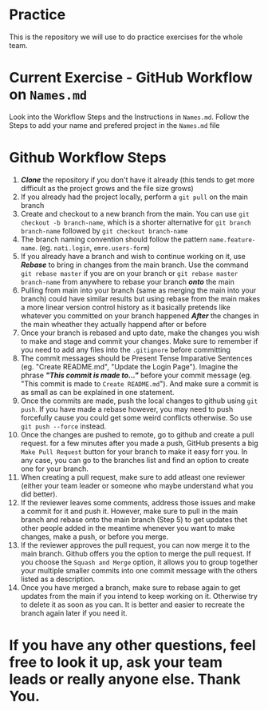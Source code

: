 # Practice
This is the repository we will use to do practice exercises for the whole team.

# Current Exercise - GitHub Workflow on `Names.md`
Look into the Workflow Steps and the Instructions in `Names.md`. Follow the Steps to add your name and prefered project in the `Names.md` file

# Github Workflow Steps
1. ***Clone*** the repository if you don't have it already (this tends to get more difficult as the project grows and the file size grows)
2. If you already had the project locally, perform a `git pull` on the main branch
3. Create and checkout to a new branch from the main. You can use `git checkout -b branch-name`, which is a shorter alternative for `git branch branch-name` followed by `git checkout branch-name`
4. The branch naming convention should follow the pattern `name.feature-name`. (eg. `nati.login`, `emre.users-form`)
5. If you already have a branch and wish to continue working on it, use ***Rebase*** to bring in changes from the main branch. Use the command `git rebase master` if you are on your branch or `git rebase master branch-name` from anywhere to rebase your branch ***onto*** the main
6. Pulling from main into your branch (same as merging the main into your branch) could have similar results but using rebase from the main makes a more linear version control history as it basically pretends like whatever you committed on your branch happened ***After*** the changes in the main wheather they actually happend after or before
7. Once your branch is rebased and upto date, make the changes you wish to make and stage and commit your changes. Make sure to remember if you need to add any files into the `.gitignore` before committing
8. The commit messages should be Present Tense Imparative Sentences (eg. "Create README.md", "Update the Login Page"). Imagine the phrase ***"This commit is made to..."*** before your commit message (eg. "This commit is made to `Create README.md`"). And make sure a commit is as small as can be explained in one statement.
9. Once the commits are made, push the local changes to github using `git push`. If you have made a rebase however, you may need to push forcefully cause you could get some weird conflicts otherwise. So use `git push --force` instead.
10. Once the changes are pushed to remote, go to github and create a pull request. for a few minutes after you made a push, GitHub presents a big `Make Pull Request` button for your branch to make it easy forr you. In any case, you can go to the branches list and find an option to create one for your branch.
11. When creating a pull request, make sure to add atleast one reviewer (either your team leader or someone who maybe understand what you did better).
12. If the reviewer leaves some comments, address those issues and make a commit for it and push it. However, make sure to pull in the main branch and rebase onto the main branch (Step 5) to get updates thet other people added in the meantime whenever you want to make changes, make a push, or before you merge.
13. If the reviewer approves the pull request, you can now merge it to the main branch. Github offers you the option to merge the pull request. If you choose the `Squash and Merge` option, it allows you to group together your multiple smaller commits into one commit message with the others listed as a description.
14. Once you have merged a branch, make sure to rebase again to get updates from the main if you intend to keep working on it. Otherwise try to delete it as soon as you can. It is better and easier to recreate the branch again later if you need it.

# If you have any other questions, feel free to look it up, ask your team leads or really anyone else. Thank You.
